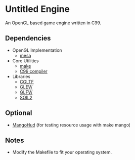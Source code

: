 # Untitled Engine
An OpenGL based game engine written in C99.

## Dependencies
- OpenGL Implementation
	- [mesa](https://www.mesa3d.org)
- Core Utilities
	- [make](https://github.com/ibara/make)
	- [C99 compiler](https://www.bellard.org/tcc)
- Libraries
	- [CGLTF](https://github.com/jkuhlmann/cgltf)
	- [GLEW](https://glew.sourceforge.net)
	- [GLFW](https://www.glfw.org)
	- [SOIL2](https://github.com/SpartanJ/SOIL2)

## Optional
- [MangoHud](https://github.com/flightlessmango/MangoHud)
(for testing resource usage with make mango)

## Notes
- Modify the Makefile to fit your operating system.

